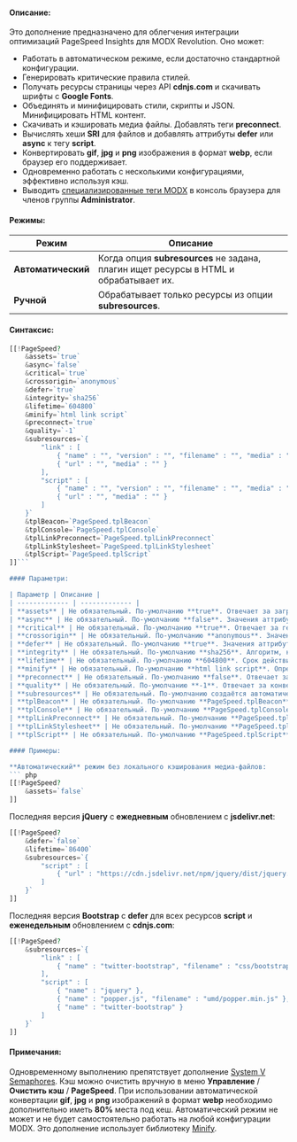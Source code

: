 #### Описание:

Это дополнение предназначено для облегчения интеграции оптимизаций PageSpeed Insights для MODX Revolution. Оно может:

- Работать в автоматическом режиме, если достаточно стандартной конфигурации.
- Генерировать критические правила стилей.
- Получать ресурсы страницы через API **cdnjs.com** и скачивать шрифты с **Google Fonts**.
- Объединять и минифицировать стили, скрипты и JSON. Минифицировать HTML контент.
- Скачивать и кэшировать медиа файлы. Добавлять теги **preconnect**.
- Вычислять хеши **SRI** для файлов и добавлять аттрибуты **defer** или **async** к тегу **script**.
- Конвертировать **gif**, **jpg** и **png** изображения в формат **webp**, если браузер его поддерживает.
- Одновременно работать с несколькими конфигурациями, эффективно используя кэш.
- Выводить [специализированные теги MODX](https://docs.modx.com/revolution/2.x/making-sites-with-modx/tag-syntax#TagSyntax-Timing) в консоль браузера для членов группы **Administrator**.

#### Режимы:

| Режим | Описание |
| ------------- | ------------- |
| **Автоматический** | Когда опция **subresources** не задана, плагин ищет ресурсы в HTML и обрабатывает их. |
| **Ручной** | Обрабатывает только ресурсы из опции **subresources**. |

#### Синтаксис:

``` php
[[!PageSpeed?
    &assets=`true`
    &async=`false`
    &critical=`true`
    &crossorigin=`anonymous`
    &defer=`true`
    &integrity=`sha256`
    &lifetime=`604800`
    &minify=`html link script`
    &preconnect=`true`
    &quality=`-1`
    &subresources=`{
        "link" : [
            { "name" : "", "version" : "", "filename" : "", "media" : "" },
            { "url" : "", "media" : "" }
        ],
        "script" : [
            { "name" : "", "version" : "", "filename" : "", "media" : "" },
            { "url" : "", "media" : "" }
        ]
    }`
    &tplBeacon=`PageSpeed.tplBeacon`
    &tplConsole=`PageSpeed.tplConsole`
    &tplLinkPreconnect=`PageSpeed.tplLinkPreconnect`
    &tplLinkStylesheet=`PageSpeed.tplLinkStylesheet`
    &tplScript=`PageSpeed.tplScript`
]]```

#### Параметри:

| Параметр | Описание |
| ------------- | ------------- |
| **assets** | Не обязательный. По-умолчанию **true**. Отвечает за загрузку ресурсов CSS. Интерпретируется как **boolean**. |
| **async** | Не обязательный. По-умолчанию **false**. Значения аттрибута **async** для всех ресурсов **script**. Интерпретируется как **boolean**. |
| **critical** | Не обязательный. По-умолчанию **true**. Отвечает за генератор критических стилей. Интерпретируется как **boolean**. Может быть указан отдельно для ресурса **script**. |
| **crossorigin** | Не обязательный. По-умолчанию **anonymous**. Значения аттрибута **crossorigin** для всех ресурсов. Не чувствителен к регистру. Возможные значения: **anonymous**, **use-credentials**. Может быть указан отдельно для ресурса. |
| **defer** | Не обязательный. По-умолчанию **true**. Значения аттрибута **defer** для всех ресурсов **script**. Интерпретируется как **boolean**. Может быть указан отдельно для ресурса **script**. |
| **integrity** | Не обязательный. По-умолчанию **sha256**. Алгоритм, который будет использоваться для вычисления хеша контроля целостности ресурсов. Не чувствителен к регистру. Возможные значения: **sha256**, **sha384**, **sha512**, или любая их комбинация. Может быть указан отдельно для ресурса. |
| **lifetime** | Не обязательный. По-умолчанию **604800**. Срок действия кэша ресурсов. |
| **minify** | Не обязательный. По-умолчанию **html link script**. Определяет типы контента, которые будут минифицированы. Не чувствителен к регистру. Возможные значения: **css**, **css-attr**, **html**, **js**, **js-attr**, **json**, **link**, **script**, или любая их комбинация. <ul><li>**css** - inline CSS.</li><li>**css-attr** - аттрибуты style.</li><li>**html** - HTML контент.</li><li>**js** - inline JS.</li><li>**js** - аттрибуты событий.</li><li>**json** - inline JSON и JSON+LD микроданные.</li><li>**link** - CSS файлы.</li><li>**script** - JS файлы.</li></ul> |
| **preconnect** | Не обязательный. По-умолчанию **false**. Отвечает за управление тегами **preconnect**. Интерпретируется как **boolean**. |
| **quality** | Не обязательный. По-умолчанию **-1**. Отвечает за конвертирование **gif**, **jpg** и **png** изображений в формат **webp** с указанным качеством. Возможные значения: целые числа от **0** до **100**. |
| **subresources** | Не обязательный. По-умолчанию создаётся автоматически. JSON-объект, который содержит информацию про ресурсы, их версии и файлы. Либо **URL** либо свойство **name** для **cdnjs.com** API является обязательным, в то время как остальные свойства заменяются соответствующими по-умолчанию из API, если не указаны. |
| **tplBeacon** | Не обязательный. По-умолчанию **PageSpeed.tplBeacon**. Шаблон генератора критических стилей. |
| **tplConsole** | Не обязательный. По-умолчанию **PageSpeed.tplConsole**. Шаблон информации в консоли браузера. |
| **tplLinkPreconnect** | Не обязательный. По-умолчанию **PageSpeed.tplLinkPreconnect**. Шаблон тегов **link** с аттрибутом **preconnect**. |
| **tplLinkStylesheet** | Не обязательный. По-умолчанию **PageSpeed.tplLinkStylesheet**. Шаблон тегов **link** с аттрибутом **stylesheet**. |
| **tplScript** | Не обязательный. По-умолчанию **PageSpeed.tplScript**. Шаблон тегов **script**. |

#### Примеры:

**Автоматический** режим без локального кэширования медиа-файлов:
``` php
[[!PageSpeed?
    &assets=`false`
]]
```

Последняя версия **jQuery** с **ежедневным** обновлением с **jsdelivr.net**:
``` php
[[!PageSpeed?
    &defer=`false`
    &lifetime=`86400`
    &subresources=`{
        "script" : [
            { "url" : "https://cdn.jsdelivr.net/npm/jquery/dist/jquery.min.js" }
        ]
    }`
]]
```

Последняя версия **Bootstrap** с **defer** для всех ресурсов **script** и **еженедельным** обновлением с **cdnjs.com**:
``` php
[[!PageSpeed?
    &subresources=`{
        "link" : [
            { "name" : "twitter-bootstrap", "filename" : "css/bootstrap.min.css" }
        ],
        "script" : [
            { "name" : "jquery" },
            { "name" : "popper.js", "filename" : "umd/popper.min.js" },
            { "name" : "twitter-bootstrap" }
        ]
    }`
]]
```

#### Примечания:

Одновременному выполнению препятствует дополнение [System V Semaphores](https://www.php.net/manual/en/book.sem.php). Кэш можно очистить вручную в меню **Управление** / **Очистить кэш** / **PageSpeed**. При использовании автоматической конвертации **gif**, **jpg** и **png** изображений в формат **webp** необходимо дополнительно иметь **80%** места под кеш. Автоматический режим не может и не будет самостоятельно работать на любой конфигурации MODX. Это дополнение использует библиотеку [Minify](https://github.com/matthiasmullie/minify).

